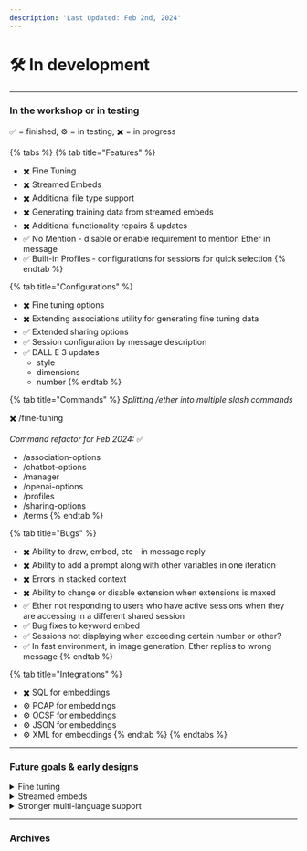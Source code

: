 ```yaml
---
description: 'Last Updated: Feb 2nd, 2024'
---
```


# 🛠️ In development

***

### In the workshop or in testing

✅ = finished, ⚙️ = in testing, ✖️ = in progress

{% tabs %}
{% tab title="Features" %}
* ✖️ Fine Tuning
* ✖️ Streamed Embeds
* ✖️ Additional file type support
* ✖️ Generating training data from streamed embeds
* ✖️ Additional functionality repairs & updates
* ✅ No Mention - disable or enable requirement to mention Ether in message
* ✅ Built-in Profiles - configurations for sessions for quick selection
{% endtab %}

{% tab title="Configurations" %}
* ✖️ Fine tuning options
* ✖️ Extending associations utility for generating fine tuning data
* ✅ Extended sharing options
* ✅ Session configuration by message description
* ✅ DALL E 3 updates
  * style
  * dimensions
  * number
{% endtab %}

{% tab title="Commands" %}
_Splitting /ether into multiple slash commands_

✖️  /fine-tuning

_Command refactor for Feb 2024:_ ✅

* /association-options
* /chatbot-options
* /manager
* /openai-options
* /profiles
* /sharing-options
* /terms
{% endtab %}

{% tab title="Bugs" %}
* ✖️ Ability to draw, embed, etc - in message reply
* ✖️ Ability to add a prompt along with other variables in one iteration
* ✖️ Errors in stacked context
* ✖️ Ability to change or disable extension when extensions is maxed
* ✅ Ether not responding to users who have active sessions when they are accessing in a different shared session
* ✅ Bug fixes to keyword embed
* ✅ Sessions not displaying when exceeding certain number or other?
* ✅ In fast environment, in image generation, Ether replies to wrong message
{% endtab %}

{% tab title="Integrations" %}
* ✖️ SQL for embeddings
* ⚙️ PCAP for embeddings
* ⚙️ OCSF for embeddings
* ⚙️ JSON for embeddings
* ⚙️ XML for embeddings
{% endtab %}
{% endtabs %}

***

### Future goals & early designs

<details>

<summary>Fine tuning</summary>

New slash command option for:

* uploading training data
* viewing uploaded data
* viewing fine tuned models
* accessing and using fine tuned models
* viewing the training details

Modified Associations:

* optional comma separator in associations
* ability for multi user data generation
  * e.g. one user asks questions, another answers, all generated into fine tuning data

</details>

<details>

<summary>Streamed embeds</summary>

Streamed embeds, in the context of feedback loops or continuously supplied data

</details>

<details>

<summary>Stronger multi-language support</summary>

Ability to generate custom keywords to replace words such as 'draw' in any language

Ability to set a session to be visual or draw specific, setting every message automatically into a specific service

</details>

***

### Archives
